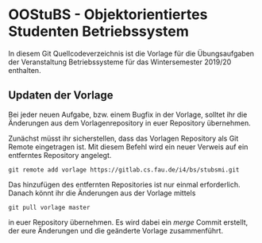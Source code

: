 OOStuBS - Objektorientiertes Studenten Betriebssystem
=====================================================

In diesem Git Quellcodeverzeichnis ist die Vorlage für die
Übungsaufgaben der Veranstaltung Betriebssysteme für das Wintersemester
2019/20 enthalten.

Updaten der Vorlage
-------------------

Bei jeder neuen Aufgabe, bzw. einem Bugfix in der Vorlage, solltet ihr
die Änderungen aus dem Vorlagenrepository in euer Repository übernehmen.

Zunächst müsst ihr sicherstellen, dass das Vorlagen Repository als Git
Remote eingetragen ist. Mit diesem Befehl wird ein neuer Verweis auf
ein entferntes Repository angelegt.

    git remote add vorlage https://gitlab.cs.fau.de/i4/bs/stubsmi.git

Das hinzufügen des entfernten Repositories ist nur einmal
erforderlich. Danach könnt ihr die Änderungen aus der Vorlage mittels

    git pull vorlage master

in euer Repository übernehmen. Es wird dabei ein *merge* Commit
erstellt, der eure Änderungen und die geänderte Vorlage zusammenführt.
